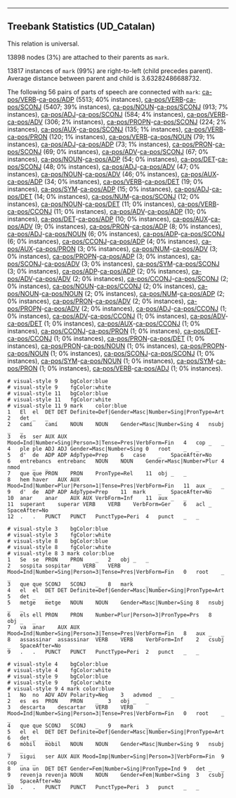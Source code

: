 

--------------------------------------------------------------------------------

## Treebank Statistics (UD_Catalan)

This relation is universal.

13898 nodes (3%) are attached to their parents as `mark`.

13817 instances of `mark` (99%) are right-to-left (child precedes parent).
Average distance between parent and child is 3.63282486688732.

The following 56 pairs of parts of speech are connected with `mark`: [ca-pos/VERB]()-[ca-pos/ADP]() (5513; 40% instances), [ca-pos/VERB]()-[ca-pos/SCONJ]() (5407; 39% instances), [ca-pos/NOUN]()-[ca-pos/SCONJ]() (913; 7% instances), [ca-pos/ADJ]()-[ca-pos/SCONJ]() (584; 4% instances), [ca-pos/VERB]()-[ca-pos/ADV]() (306; 2% instances), [ca-pos/PROPN]()-[ca-pos/SCONJ]() (224; 2% instances), [ca-pos/AUX]()-[ca-pos/SCONJ]() (135; 1% instances), [ca-pos/VERB]()-[ca-pos/PRON]() (120; 1% instances), [ca-pos/VERB]()-[ca-pos/NOUN]() (79; 1% instances), [ca-pos/ADJ]()-[ca-pos/ADP]() (73; 1% instances), [ca-pos/PRON]()-[ca-pos/SCONJ]() (69; 0% instances), [ca-pos/ADV]()-[ca-pos/SCONJ]() (67; 0% instances), [ca-pos/NOUN]()-[ca-pos/ADP]() (54; 0% instances), [ca-pos/DET]()-[ca-pos/SCONJ]() (48; 0% instances), [ca-pos/ADJ]()-[ca-pos/ADV]() (47; 0% instances), [ca-pos/NOUN]()-[ca-pos/ADV]() (46; 0% instances), [ca-pos/AUX]()-[ca-pos/ADP]() (34; 0% instances), [ca-pos/VERB]()-[ca-pos/DET]() (19; 0% instances), [ca-pos/SYM]()-[ca-pos/ADP]() (15; 0% instances), [ca-pos/ADJ]()-[ca-pos/DET]() (14; 0% instances), [ca-pos/NUM]()-[ca-pos/SCONJ]() (12; 0% instances), [ca-pos/NOUN]()-[ca-pos/DET]() (11; 0% instances), [ca-pos/VERB]()-[ca-pos/CCONJ]() (11; 0% instances), [ca-pos/ADV]()-[ca-pos/ADP]() (10; 0% instances), [ca-pos/DET]()-[ca-pos/ADP]() (10; 0% instances), [ca-pos/AUX]()-[ca-pos/ADV]() (9; 0% instances), [ca-pos/PRON]()-[ca-pos/ADP]() (8; 0% instances), [ca-pos/ADJ]()-[ca-pos/NOUN]() (6; 0% instances), [ca-pos/ADP]()-[ca-pos/SCONJ]() (6; 0% instances), [ca-pos/CCONJ]()-[ca-pos/ADP]() (4; 0% instances), [ca-pos/AUX]()-[ca-pos/PRON]() (3; 0% instances), [ca-pos/NUM]()-[ca-pos/ADV]() (3; 0% instances), [ca-pos/PROPN]()-[ca-pos/ADP]() (3; 0% instances), [ca-pos/SCONJ]()-[ca-pos/ADV]() (3; 0% instances), [ca-pos/SYM]()-[ca-pos/SCONJ]() (3; 0% instances), [ca-pos/ADP]()-[ca-pos/ADP]() (2; 0% instances), [ca-pos/ADV]()-[ca-pos/ADV]() (2; 0% instances), [ca-pos/CCONJ]()-[ca-pos/SCONJ]() (2; 0% instances), [ca-pos/NOUN]()-[ca-pos/CCONJ]() (2; 0% instances), [ca-pos/NOUN]()-[ca-pos/NOUN]() (2; 0% instances), [ca-pos/NUM]()-[ca-pos/ADP]() (2; 0% instances), [ca-pos/PRON]()-[ca-pos/ADV]() (2; 0% instances), [ca-pos/PROPN]()-[ca-pos/ADV]() (2; 0% instances), [ca-pos/ADJ]()-[ca-pos/CCONJ]() (1; 0% instances), [ca-pos/ADV]()-[ca-pos/CCONJ]() (1; 0% instances), [ca-pos/ADV]()-[ca-pos/DET]() (1; 0% instances), [ca-pos/AUX]()-[ca-pos/CCONJ]() (1; 0% instances), [ca-pos/CCONJ]()-[ca-pos/PRON]() (1; 0% instances), [ca-pos/DET]()-[ca-pos/CCONJ]() (1; 0% instances), [ca-pos/PRON]()-[ca-pos/DET]() (1; 0% instances), [ca-pos/PRON]()-[ca-pos/NOUN]() (1; 0% instances), [ca-pos/PROPN]()-[ca-pos/NOUN]() (1; 0% instances), [ca-pos/SCONJ]()-[ca-pos/SCONJ]() (1; 0% instances), [ca-pos/SYM]()-[ca-pos/NOUN]() (1; 0% instances), [ca-pos/SYM]()-[ca-pos/PRON]() (1; 0% instances), [ca-pos/VERB]()-[ca-pos/ADJ]() (1; 0% instances).


~~~ conllu
# visual-style 9	bgColor:blue
# visual-style 9	fgColor:white
# visual-style 11	bgColor:blue
# visual-style 11	fgColor:white
# visual-style 11 9 mark	color:blue
1	El	el	DET	DET	Definite=Def|Gender=Masc|Number=Sing|PronType=Art	2	det	_	_
2	camí	camí	NOUN	NOUN	Gender=Masc|Number=Sing	4	nsubj	_	_
3	és	ser	AUX	AUX	Mood=Ind|Number=Sing|Person=3|Tense=Pres|VerbForm=Fin	4	cop	_	_
4	ple	ple	ADJ	ADJ	Gender=Masc|Number=Sing	0	root	_	_
5	d'	de	ADP	ADP	AdpType=Prep	6	case	_	SpaceAfter=No
6	entrebancs	entrebanc	NOUN	NOUN	Gender=Masc|Number=Plur	4	nmod	_	_
7	que	que	PRON	PRON	PronType=Rel	11	obj	_	_
8	hem	haver	AUX	AUX	Mood=Ind|Number=Plur|Person=1|Tense=Pres|VerbForm=Fin	11	aux	_	_
9	d'	de	ADP	ADP	AdpType=Prep	11	mark	_	SpaceAfter=No
10	anar	anar	AUX	AUX	VerbForm=Inf	11	aux	_	_
11	superant	superar	VERB	VERB	VerbForm=Ger	6	acl	_	SpaceAfter=No
12	.	.	PUNCT	PUNCT	PunctType=Peri	4	punct	_	_

~~~


~~~ conllu
# visual-style 3	bgColor:blue
# visual-style 3	fgColor:white
# visual-style 8	bgColor:blue
# visual-style 8	fgColor:white
# visual-style 8 3 mark	color:blue
1	Se	se	PRON	PRON	_	2	obj	_	_
2	sospita	sospitar	VERB	VERB	Mood=Ind|Number=Sing|Person=3|Tense=Pres|VerbForm=Fin	0	root	_	_
3	que	que	SCONJ	SCONJ	_	8	mark	_	_
4	el	el	DET	DET	Definite=Def|Gender=Masc|Number=Sing|PronType=Art	5	det	_	_
5	metge	metge	NOUN	NOUN	Gender=Masc|Number=Sing	8	nsubj	_	_
6	els	ell	PRON	PRON	Number=Plur|Person=3|PronType=Prs	8	obj	_	_
7	va	anar	AUX	AUX	Mood=Ind|Number=Sing|Person=3|Tense=Pres|VerbForm=Fin	8	aux	_	_
8	assassinar	assassinar	VERB	VERB	VerbForm=Inf	2	csubj	_	SpaceAfter=No
9	.	.	PUNCT	PUNCT	PunctType=Peri	2	punct	_	_

~~~


~~~ conllu
# visual-style 4	bgColor:blue
# visual-style 4	fgColor:white
# visual-style 9	bgColor:blue
# visual-style 9	fgColor:white
# visual-style 9 4 mark	color:blue
1	No	no	ADV	ADV	Polarity=Neg	3	advmod	_	_
2	es	es	PRON	PRON	_	3	obj	_	_
3	descarta	descartar	VERB	VERB	Mood=Ind|Number=Sing|Person=3|Tense=Pres|VerbForm=Fin	0	root	_	_
4	que	que	SCONJ	SCONJ	_	9	mark	_	_
5	el	el	DET	DET	Definite=Def|Gender=Masc|Number=Sing|PronType=Art	6	det	_	_
6	mòbil	mòbil	NOUN	NOUN	Gender=Masc|Number=Sing	9	nsubj	_	_
7	sigui	ser	AUX	AUX	Mood=Imp|Number=Sing|Person=3|VerbForm=Fin	9	cop	_	_
8	una	un	DET	DET	Gender=Fem|Number=Sing|PronType=Ind	9	det	_	_
9	revenja	revenja	NOUN	NOUN	Gender=Fem|Number=Sing	3	csubj	_	SpaceAfter=No
10	.	.	PUNCT	PUNCT	PunctType=Peri	3	punct	_	_

~~~


